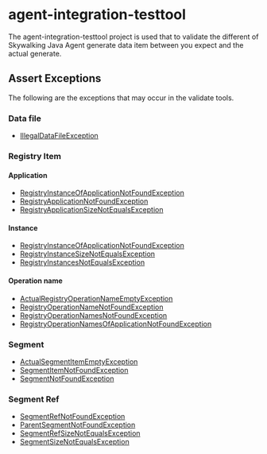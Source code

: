 # agent-integration-testtool
The agent-integration-testtool project is used that to validate the different of Skywalking Java Agent generate 
data item between you expect and the actual generate.

## Assert Exceptions
The following are the exceptions that may occur in the validate tools.
### Data file
* [IllegalDataFileException](./docs/exception/IllegalDataFileException.md)

### Registry Item
#### Application
* [RegistryInstanceOfApplicationNotFoundException](./docs/exception/RegistryInstanceOfApplicationNotFoundException.md)
* [RegistryApplicationNotFoundException](docs/exception/RegistryServiceNotFoundException.md)
* [RegistryApplicationSizeNotEqualsException](docs/exception/RegistryServiceSizeNotEqualsException.md)

#### Instance
* [RegistryInstanceOfApplicationNotFoundException](./docs/exception/RegistryInstanceOfApplicationNotFoundException.md)
* [RegistryInstanceSizeNotEqualsException](./docs/exception/RegistryInstanceSizeNotEqualsException.md)
* [RegistryInstancesNotEqualsException](./docs/exception/RegistryInstancesNotEqualsException.md)

#### Operation name
* [ActualRegistryOperationNameEmptyException](./docs/exception/ActualRegistryOperationNameEmptyException.md)
* [RegistryOperationNameNotFoundException](./docs/exception/RegistryOperationNameNotFoundException.md)
* [RegistryOperationNamesNotFoundException](./docs/exception/RegistryOperationNamesNotFoundException.md)
* [RegistryOperationNamesOfApplicationNotFoundException](./docs/exception/RegistryOperationNamesOfApplicationNotFoundException.md)

### Segment
* [ActualSegmentItemEmptyException](./docs/exception/ActualSegmentItemEmptyException.md)
* [SegmentItemNotFoundException](./docs/exception/SegmentItemNotFoundException.md)
* [SegmentNotFoundException](./docs/exception/SegmentNotFoundException.md)

### Segment Ref
* [SegmentRefNotFoundException](./docs/exception/SegmentRefNotFoundException.md)
* [ParentSegmentNotFoundException](./docs/exception/ParentSegmentNotFoundException.md)
* [SegmentRefSizeNotEqualsException](./docs/exception/SegmentRefSizeNotEqualsException.md)
* [SegmentSizeNotEqualsException](./docs/exception/SegmentSizeNotEqualsException.md)
